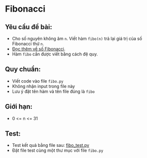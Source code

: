 # Fibonacci
## Yêu cầu đề bài:
- Cho số nguyên không âm `n`. Viết hàm `fibo(n)` trả lại giá trị của số Fibonacci thứ `n`.
- [Đọc thêm về số Fibonacci](https://vi.wikipedia.org/wiki/D%C3%A3y_Fibonacci).
- Hàm `fibo` cần được viết bằng cách đệ quy.

## Quy chuẩn:
- Viết code vào file `fibo.py`
- Không nhận input trong file này
- Lưu ý đặt tên hàm và tên file đúng là `fibo`

## Giới hạn:
- 0 <= n <= 31
 
## Test:
- Test kết quả bằng file sau: [fibo_test.py](fibo_test.py)
- Đặt file test cùng một thư mục với file `fibo.py`